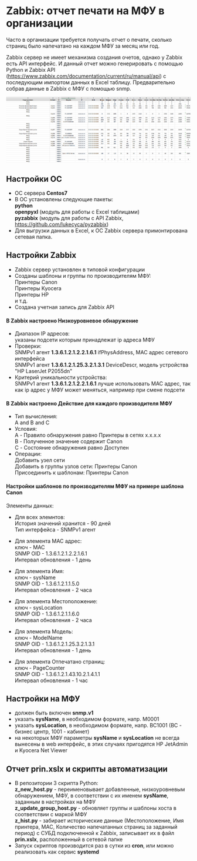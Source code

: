 # Zabbix: отчет печати на МФУ в организации

Часто в организации требуется получать отчет о печати, сколько страниц было напечатано на каждом МФУ за месяц или год.

Zabbix сервер не имеет механизма создания очетов, однако у Zabbix есть API интерфейс. И данный отчет можно генерировать с помощью Python и Zabbix API (https://www.zabbix.com/documentation/current/ru/manual/api) с последующим импортом данных в Excel таблицу. Предварительно собрав данные в Zabbix с МФУ с помощью snmp.

![Отчет печати на МФУ](https://github.com/dev-BAA/ZABBIX-Repports/blob/master/img.png)

## Настройки ОС

- ОС сервера **Centos7**
- В ОС установлены следующие пакеты:  
  **python**  
  **openpyxl** (модуль для работы с Excel таблицами)  
  **pyzabbix** (модуль для работы с API Zabbix, https://github.com/lukecyca/pyzabbix)  
- Для выгрузки данных в Excel, к ОС Zabbix сервера примонтирована сетевая папка.

## Настройки Zabbix

- Zabbix сервер установлен в типовой конфигурации
- Созданы шаблоны и группы по производителям МФУ:  
  Принтеры Canon  
  Принтеры Kyocera  
  Принтеры HP  
  и т.д.  
- Создана учетная запись для Zabbix API

#### В Zabbix настроено Низкоуровневое обнаружение

- Диапазон IP адресов:  
  указаны подсети которым принадлежат ip адреса МФУ  
- Проверки:  
  SNMPv1 агент **1.3.6.1.2.1.2.2.1.6.1**    ifPhysAddress, MAC адрес сетевого интерфейса  
  SNMPv1 агент **1.3.6.1.2.1.25.3.2.1.3.1** DeviceDescr, модель устройства "HP LaserJet P2055dn"  
- Критерий уникальности устройства:  
  SNMPv1 агент **1.3.6.1.2.1.2.2.1.6.1**    лучше использовать MAC адрес, так как ip адрес у МФУ может меняться, например при смене подсети  

#### В Zabbix настроено Действие для каждого производителя МФУ

- Тип вычисления:  
  A and B and C  
- Условия:  
  A - Правило обнаружения равно Принтеры в сетях x.x.x.x  
  B - Полученное значение содержит Canon  
  C - Состояние обнаружения равно Доступен  
- Операции:  
  Добавить узел сети  
  Добавить в группы узлов сети: Принтеры Canon  
  Присоединить к шаблонам: Принтеры Canon  

#### Настройки шаблонов по производителям МФУ на примере шаблона Canon

Элементы данных:

- Для всех элемнтов:  
  История значений хранится - 90 дней  
  Тип интерфейса            - SNMPv1 агент  

- Для элемента MAC адрес:  
  ключ - MAC  
  SNMP OID - 1.3.6.1.2.1.2.2.1.6.1  
  Интервал обновления - 1 день  
- Для элемента Имя:  
  ключ - sysName  
  SNMP OID - 1.3.6.1.2.1.1.5.0  
  Интервал обновления - 2 часа  
- Для элемента Местоположение:  
  ключ - sysLocation  
  SNMP OID - 1.3.6.1.2.1.1.6.0  
  Интервал обновления - 2 часа  
- Для элемента Модель:  
  ключ - ModelName  
  SNMP OID - 1.3.6.1.2.1.25.3.2.1.3.1  
  Интервал обновления - 1 день  
- Для элемента Отпечатано страниц:  
  ключ - PageCounter  
  SNMP OID - 1.3.6.1.2.1.43.10.2.1.4.1.1  
  Интервал обновления - 1 час  

## Настройки на МФУ
- должен быть включен **snmp.v1**
- указать **sysName**, в необходимом формате, напр. M0001
- указать **sysLocation**, в необходимом формате, напр. BC1001 (BC - бизнес центр, 1001 - кабинет)
- на некоторых МФУ параметры **sysName** и **sysLocation** не всегда вынесены в web интерфейс, в этих случаях пригодятся HP JetAdmin и Kyocera Net Viewer

## Отчет prin.xslx и скрипты автоматизации

- В репозитории 3 скрипта Python:  
  **z_new_host.py** - переименовывает добавленные, низкоуровневым обнаружением, МФУ, в соответствии с их именем **sysName**, заданным в настройках на МФУ  
  **z_update_group_host.py** - обновляет группы и шаблоны хоста в соответствии с маркой МФУ  
  **z_hist.py** - забирает исторические данные (Местоположение, Имя принтера, MAC, Количество напечатанных страниц за заданный период) с СУБД подключенной к Zabbix, записывает их в файл **prin.xslx**, расположенный в сетевой папке  
- Запуск скриптов производится раз в сутки из **cron**, или можно реализовать как сервис **systemd**